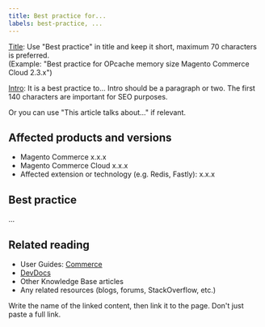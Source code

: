 ```yaml
---
title: Best practice for...
labels: best-practice, ...
---
```


<u>Title</u>: Use "Best practice" in title and keep it short,  maximum 70 characters is preferred.<br/>
(Example: "Best practice for OPcache memory size Magento Commerce Cloud 2.3.x")

<u>Intro</u>: It is a best practice to... Intro should be a paragraph or two. The first 140 characters are important for SEO purposes.

Or you can use "This article talks about..." if relevant.

## Affected products and versions

* Magento Commerce x.x.x
* Magento Commerce Cloud x.x.x
* Affected extension or technology (e.g. Redis, Fastly): x.x.x

## Best practice

...

## Related reading

* User Guides: [Commerce](https://docs.magento.com/user-guide/)
* [DevDocs](https://devdocs.magento.com)
* Other Knowledge Base articles
* Any related resources (blogs, forums, StackOverflow, etc.)

Write the name of the linked content, then link it to the page. Don't just paste a full link.
